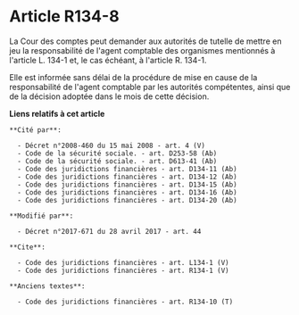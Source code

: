 # Article R134-8

La Cour des comptes peut demander aux autorités de tutelle de mettre en jeu la responsabilité de l'agent comptable des
organismes mentionnés à l'article L. 134-1 et, le cas échéant, à l'article R. 134-1. 

Elle est informée sans délai de la procédure de mise en cause de la responsabilité de l'agent comptable par les autorités
compétentes, ainsi que de la décision adoptée dans le mois de cette décision.

**Liens relatifs à cet article**

	**Cité par**:

	  - Décret n°2008-460 du 15 mai 2008 - art. 4 (V)
	  - Code de la sécurité sociale. - art. D253-58 (Ab)
	  - Code de la sécurité sociale. - art. D613-41 (Ab)
	  - Code des juridictions financières - art. D134-11 (Ab)
	  - Code des juridictions financières - art. D134-12 (Ab)
	  - Code des juridictions financières - art. D134-15 (Ab)
	  - Code des juridictions financières - art. D134-16 (Ab)
	  - Code des juridictions financières - art. D134-20 (Ab)

	**Modifié par**:

	  - Décret n°2017-671 du 28 avril 2017 - art. 44

	**Cite**:

	  - Code des juridictions financières - art. L134-1 (V)
	  - Code des juridictions financières - art. R134-1 (V)

	**Anciens textes**:

	  - Code des juridictions financières - art. R134-10 (T)

